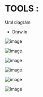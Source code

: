 # TOOLS :

Uml diagram
* Draw.io


![image](https://user-images.githubusercontent.com/83902823/153277376-ff5a0d81-6c90-41cd-8b08-7f22e62fd70e.png)




![image](https://user-images.githubusercontent.com/83902823/153277837-f680c312-890c-49cb-becf-c013323f63bf.png)




![image](https://user-images.githubusercontent.com/83902823/153277901-a2ef9b3b-4b35-495c-8433-8d0091acb583.png)



![image](https://user-images.githubusercontent.com/83902823/153278215-e2934467-6ca3-4072-ae85-060bf4166ab1.png)



![image](https://user-images.githubusercontent.com/83902823/153278258-de16d9ed-de34-46d4-82c6-2b88fe2cd7ac.png)



![image](https://user-images.githubusercontent.com/83902823/153278623-065b4f16-7896-4418-8f36-069f0b61c805.png)


